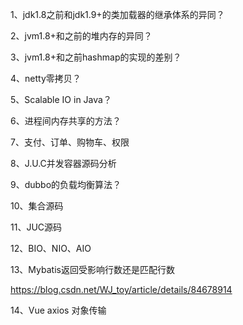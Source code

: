 1、jdk1.8之前和jdk1.9+的类加载器的继承体系的异同？

2、jvm1.8+和之前的堆内存的异同？

3、jvm1.8+和之前hashmap的实现的差别？

4、netty零拷贝？

5、Scalable IO in Java？

6、进程间内存共享的方法？

7、支付、订单、购物车、权限

8、J.U.C并发容器源码分析

9、dubbo的负载均衡算法？

10、集合源码

11、JUC源码

12、BIO、NIO、AIO

13、Mybatis返回受影响行数还是匹配行数

https://blog.csdn.net/WJ_toy/article/details/84678914

14、Vue axios 对象传输